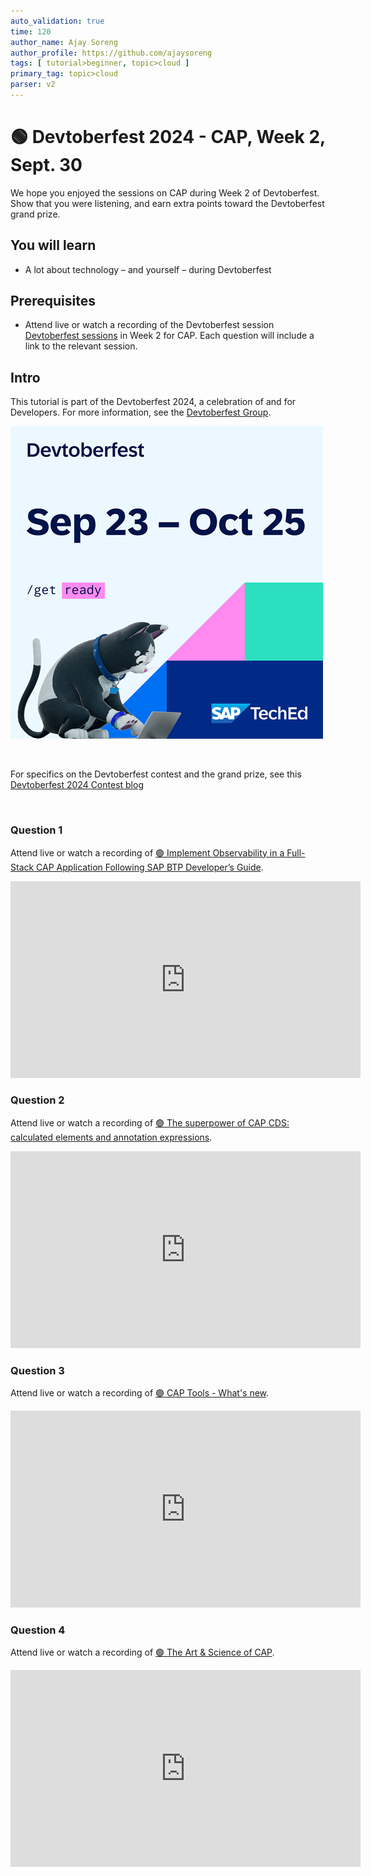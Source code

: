 ```yaml
---
auto_validation: true
time: 120
author_name: Ajay Soreng
author_profile: https://github.com/ajaysoreng
tags: [ tutorial>beginner, topic>cloud ]
primary_tag: topic>cloud
parser: v2
---
```


# 🟢 Devtoberfest 2024 - CAP, Week 2, Sept. 30
<!-- description --> We hope you enjoyed the sessions on CAP during Week 2 of Devtoberfest. Show that you were listening, and earn extra points toward the Devtoberfest grand prize. 
 
## You will learn
- A lot about technology – and yourself – during Devtoberfest

## Prerequisites
- Attend live or watch a recording of the Devtoberfest session [Devtoberfest sessions](https://community.sap.com/t5/devtoberfest/eb-p/devtoberfest-events) in Week 2 for CAP. Each question will include a link to the relevant session. 


## Intro
This tutorial is part of the Devtoberfest 2024, a celebration of and for Developers. For more information, see the [Devtoberfest Group](https://groups.community.sap.com/t5/devtoberfest/gh-p/Devtoberfest).

![Devtoberfest](promo-image-kasimir-square.png)

&nbsp;

For specifics on the Devtoberfest contest and the grand prize, see this [Devtoberfest 2024 Contest blog](https://community.sap.com/t5/devtoberfest-blog-posts/devtoberfest-2024-contest/ba-p/13781593)

&nbsp;

### Question 1 

Attend live or watch a recording of [🟢 Implement Observability in a Full-Stack CAP Application Following SAP BTP Developer’s Guide](https://community.sap.com/t5/devtoberfest/implement-observability-in-a-full-stack-cap-application-following-sap-btp/ec-p/13856106#M717). 

<iframe width="560" height="315" src="https://www.youtube.com/embed/II8-bcHcCAo" frameborder="0" allowfullscreen></iframe>

### Question 2 

Attend live or watch a recording of [🟢 The superpower of CAP CDS: calculated elements and annotation expressions](https://community.sap.com/t5/devtoberfest/the-superpower-of-cap-cds-calculated-elements-and-annotation-expressions/ec-p/13856112#M718). 

<iframe width="560" height="315" src="https://community.sap.com/t5/devtoberfest/the-superpower-of-cap-cds-calculated-elements-and-annotation-expressions/ec-p/13856112#M718" frameborder="0" allowfullscreen></iframe>

### Question 3 

Attend live or watch a recording of [🟢 CAP Tools - What's new](https://community.sap.com/t5/devtoberfest/cap-tools-what-s-new/ec-p/13856118#M720). 

<iframe width="560" height="315" src="https://www.youtube.com/embed/c1s8n-_mR3M" frameborder="0" allowfullscreen></iframe>

### Question 4 

Attend live or watch a recording of [🟢 The Art & Science of CAP](https://community.sap.com/t5/devtoberfest/the-art-amp-science-of-cap/ec-p/13856120#M721). 

<iframe width="560" height="315" src="https://www.youtube.com/embed/XMchiFnDJ6E" frameborder="0" allowfullscreen></iframe>

